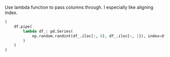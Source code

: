 
Use lambda function to pass columns through. I especially like aligning index. 

```python
(
    df.pipe(
        lambda df_: pd.Series(
            np.random.randint(df_.iloc[:, 0], df_.iloc[:, 1]), index=df_.index
        )
    )
)
```

